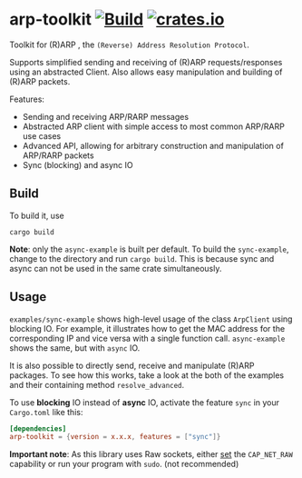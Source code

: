 # arp-toolkit [![Build](https://github.com/OliLay/arp-toolkit-rust/actions/workflows/build.yml/badge.svg)](https://github.com/OliLay/arp-toolkit-rust/actions/workflows/build.yml) [![crates.io](https://img.shields.io/crates/v/arp-toolkit.svg)](https://crates.io/crates/arp-toolkit) 


Toolkit for (R)ARP , the `(Reverse) Address Resolution Protocol`. 

Supports simplified sending and receiving of (R)ARP requests/responses using an abstracted Client. Also allows easy manipulation and building of (R)ARP packets.

Features:
- Sending and receiving ARP/RARP messages
- Abstracted ARP client with simple access to most common ARP/RARP use cases
- Advanced API, allowing for arbitrary construction and manipulation of ARP/RARP packets
- Sync (blocking) and async IO

## Build
To build it, use
```
cargo build
```

**Note**: only the `async-example` is built per default. To build the `sync-example`, change to the directory and run `cargo build`. This is because sync and async can not be used in the same crate simultaneously.

## Usage
`examples/sync-example` shows high-level usage of the class `ArpClient` using blocking IO. For example, it illustrates how to get the MAC address for the corresponding IP and vice versa with a single function call. `async-example` shows the same, but with `async` IO.

It is also possible to directly send, receive and manipulate (R)ARP packages. To see how this works, take a look at the both of the examples and their containing method `resolve_advanced`.

To use **blocking** IO instead of **async** IO, activate the feature `sync` in your `Cargo.toml` like this: 
```toml
[dependencies]
arp-toolkit = {version = x.x.x, features = ["sync"]}
```


**Important note**: As this library uses Raw sockets, either [set](https://squidarth.com/networking/systems/rc/2018/05/28/using-raw-sockets.html) the `CAP_NET_RAW` capability or run your program with `sudo`. (not recommended)

